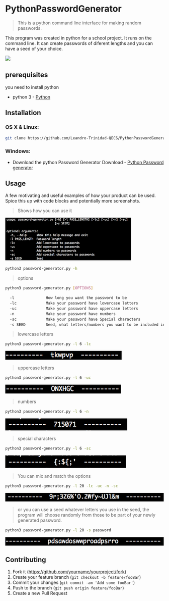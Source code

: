 # PythonPasswordGenerator
> This is a python command line interface for making random passwords.

This program was created in python for a school project. It runs on the command line. It can create passwords of diferent lengths and you can have a seed of your choice.

![](header.png)
## prerequisites
you need to install python
* python 3 - [Python](https://www.python.org/)
## Installation

### OS X & Linux:

```sh
git clone https://github.com/Leandro-Trinidad-QECS/PythonPasswordGenerator.git
```

### Windows:
*  Download the python Password Generator
Download - [Python Password generator](https://github.com/Leandro-Trinidad-QECS/PythonPasswordGenerator/archive/master.zip)

## Usage

A few motivating and useful examples of how your product can be used. Spice this up with code blocks and potentially more screenshots.

> Shows how you can use it


![](data/Usage.png)
```sh
python3 password-generator.py -h
```
> options
```sh
python3 password-generator.py [OPTIONS]
```
```sh
  -l              How long you want the password to be
  -lc             Make your password have lowercase letters
  -uc             Make your password have uppercase letters
  -n              Make your password have numbers
  -sc             Make your password have Special characters
  -s SEED         Seed, what letters/numbers you want to be included in your password

```
> lowercase letters
```sh
python3 password-generator.py -l 6 -lc
```
![](data/lowercase.png)
> uppercase letters
```sh
python3 password-generator.py -l 6 -uc
```
![](data/uppercase.png)
> numbers
```sh
python3 password-generator.py -l 6 -n
```
![](data/numbers.png)
> special characters
```sh
python3 password-generator.py -l 6 -sc
```
![](data/Specialchar.png)




> You can mix and match the options


```sh
python3 password-generator.py -l 20 -lc -uc -n -sc
```
![](data/MixMatch.png)


> or you can use a seed
whatever letters you use in the seed, the program will choose randomly from those to be part of your newly generated password.


```sh
python3 password-generator.py -l 20 -s password
```


![](data/seed.png)
## Contributing

1. Fork it (<https://github.com/yourname/yourproject/fork>)
2. Create your feature branch (`git checkout -b feature/fooBar`)
3. Commit your changes (`git commit -am 'Add some fooBar'`)
4. Push to the branch (`git push origin feature/fooBar`)
5. Create a new Pull Request
